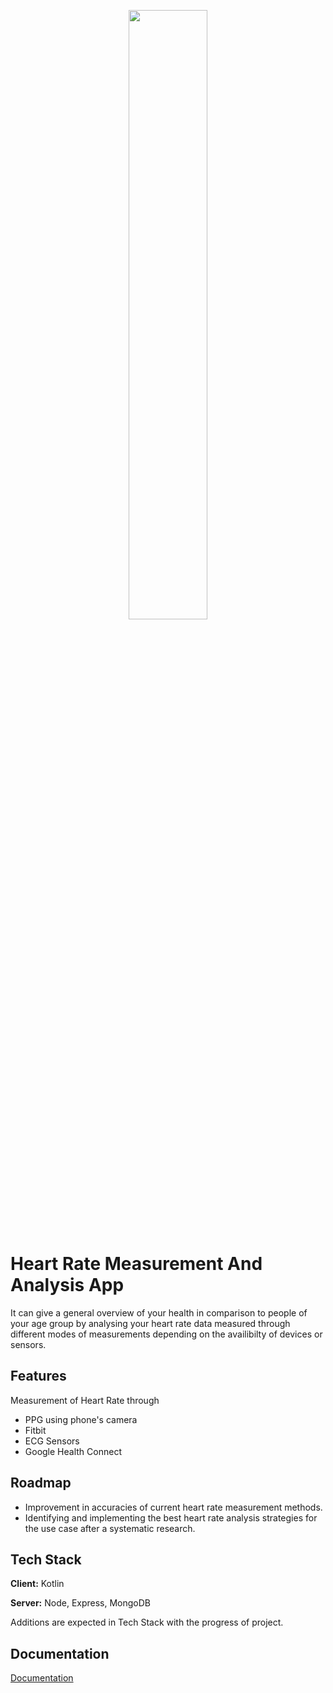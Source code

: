 <p align="center" width="100%">
    <img width="50%" src="https://i.imgur.com/7t8VCiw.png">
</p>

# Heart Rate Measurement And Analysis App 

It can give a general overview of your health in comparison to people of your age group by analysing your heart rate data measured through different modes of measurements depending on the availibilty of devices or sensors.


## Features
Measurement of Heart Rate through 
- PPG using phone's camera
- Fitbit
- ECG Sensors
- Google Health Connect 


## Roadmap

- Improvement in accuracies of current heart rate measurement methods.
- Identifying and implementing the best heart rate analysis strategies for the use case after a systematic research.



## Tech Stack

**Client:** Kotlin

**Server:** Node, Express, MongoDB

Additions are expected in Tech Stack with the progress of project.




## Documentation

[Documentation](https://docs.google.com/document/d/14YRFqQvVQhcoMhHdc4FeqCgiebvqxHy9gx7-ITmpsPk/edit?usp=sharing)

